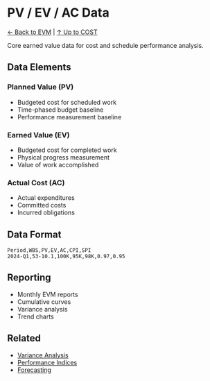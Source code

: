 # PV / EV / AC Data

[← Back to EVM](../README.md) | [↑ Up to COST](../../README.md)

Core earned value data for cost and schedule performance analysis.

## Data Elements

### Planned Value (PV)
- Budgeted cost for scheduled work
- Time-phased budget baseline
- Performance measurement baseline

### Earned Value (EV)
- Budgeted cost for completed work
- Physical progress measurement
- Value of work accomplished

### Actual Cost (AC)
- Actual expenditures
- Committed costs
- Incurred obligations

## Data Format

```csv
Period,WBS,PV,EV,AC,CPI,SPI
2024-Q1,53-10.1,100K,95K,98K,0.97,0.95
```

## Reporting

- Monthly EVM reports
- Cumulative curves
- Variance analysis
- Trend charts

## Related

- [Variance Analysis](../../VARIANCE/)
- [Performance Indices](../../VARIANCE/CPI_SPI/)
- [Forecasting](../../FORECAST/)
